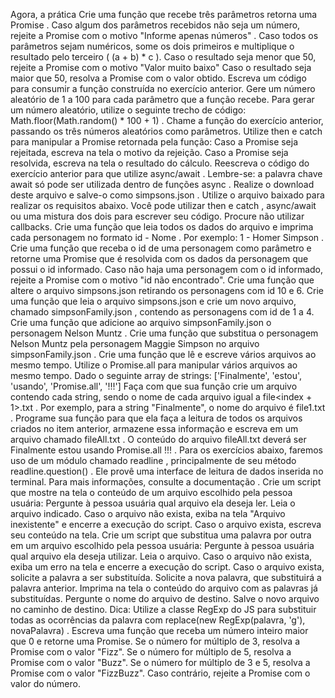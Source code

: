 Agora, a prática
Crie uma função que recebe três parâmetros retorna uma Promise .
Caso algum dos parâmetros recebidos não seja um número, rejeite a Promise com o motivo "Informe apenas números" .
Caso todos os parâmetros sejam numéricos, some os dois primeiros e multiplique o resultado pelo terceiro ( (a + b) * c ).
Caso o resultado seja menor que 50, rejeite a Promise com o motivo "Valor muito baixo"
Caso o resultado seja maior que 50, resolva a Promise com o valor obtido.
Escreva um código para consumir a função construída no exercício anterior.
Gere um número aleatório de 1 a 100 para cada parâmetro que a função recebe. Para gerar um número aleatório, utilize o seguinte trecho de código: Math.floor(Math.random() * 100 + 1) .
Chame a função do exercício anterior, passando os três números aleatórios como parâmetros.
Utilize then e catch para manipular a Promise retornada pela função:
Caso a Promise seja rejeitada, escreva na tela o motivo da rejeição.
Caso a Promise seja resolvida, escreva na tela o resultado do cálculo.
Reescreva o código do exercício anterior para que utilize async/await .
Lembre-se: a palavra chave await só pode ser utilizada dentro de funções async .
Realize o download deste arquivo e salve-o como simpsons.json . Utilize o arquivo baixado para realizar os requisitos abaixo.
Você pode utilizar then e catch , async/await ou uma mistura dos dois para escrever seu código. Procure não utilizar callbacks.
Crie uma função que leia todos os dados do arquivo e imprima cada personagem no formato id - Nome . Por exemplo: 1 - Homer Simpson .
Crie uma função que receba o id de uma personagem como parâmetro e retorne uma Promise que é resolvida com os dados da personagem que possui o id informado. Caso não haja uma personagem com o id informado, rejeite a Promise com o motivo "id não encontrado".
Crie uma função que altere o arquivo simpsons.json retirando os personagens com id 10 e 6.
Crie uma função que leia o arquivo simpsons.json e crie um novo arquivo, chamado simpsonFamily.json , contendo as personagens com id de 1 a 4.
Crie uma função que adicione ao arquivo simpsonFamily.json o personagem Nelson Muntz .
Crie uma função que substitua o personagem Nelson Muntz pela personagem Maggie Simpson no arquivo simpsonFamily.json .
Crie uma função que lê e escreve vários arquivos ao mesmo tempo.
Utilize o Promise.all para manipular vários arquivos ao mesmo tempo.
Dado o seguinte array de strings: ['Finalmente', 'estou', 'usando', 'Promise.all', '!!!'] Faça com que sua função crie um arquivo contendo cada string, sendo o nome de cada arquivo igual a file<index + 1>.txt . Por exemplo, para a string "Finalmente", o nome do arquivo é file1.txt .
Programe sua função para que ela faça a leitura de todos os arquivos criados no item anterior, armazene essa informação e escreva em um arquivo chamado fileAll.txt .
O conteúdo do arquivo fileAll.txt deverá ser Finalmente estou usando Promise.all !!! .
Para os exercícios abaixo, faremos uso de um módulo chamado readline , principalmente de seu método readline.question() . Ele provê uma interface de leitura de dados inserida no terminal. Para mais informações, consulte a documentação .
Crie um script que mostre na tela o conteúdo de um arquivo escolhido pela pessoa usuária:
Pergunte à pessoa usuária qual arquivo ela deseja ler.
Leia o arquivo indicado.
Caso o arquivo não exista, exiba na tela "Arquivo inexistente" e encerre a execução do script.
Caso o arquivo exista, escreva seu conteúdo na tela.
Crie um script que substitua uma palavra por outra em um arquivo escolhido pela pessoa usuária:
Pergunte à pessoa usuária qual arquivo ela deseja utilizar.
Leia o arquivo.
Caso o arquivo não exista, exiba um erro na tela e encerre a execução do script.
Caso o arquivo exista, solicite a palavra a ser substituída.
Solicite a nova palavra, que substituirá a palavra anterior.
Imprima na tela o conteúdo do arquivo com as palavras já substituídas.
Pergunte o nome do arquivo de destino.
Salve o novo arquivo no caminho de destino.
Dica: Utilize a classe RegExp do JS para substituir todas as ocorrências da palavra com replace(new RegExp(palavra, 'g'), novaPalavra) .
Escreva uma função que receba um número inteiro maior que 0 e retorne uma Promise.
Se o número for múltiplo de 3, resolva a Promise com o valor "Fizz".
Se o número for múltiplo de 5, resolva a Promise com o valor "Buzz".
Se o número for múltiplo de 3 e 5, resolva a Promise com o valor "FizzBuzz".
Caso contrário, rejeite a Promise com o valor do número.

